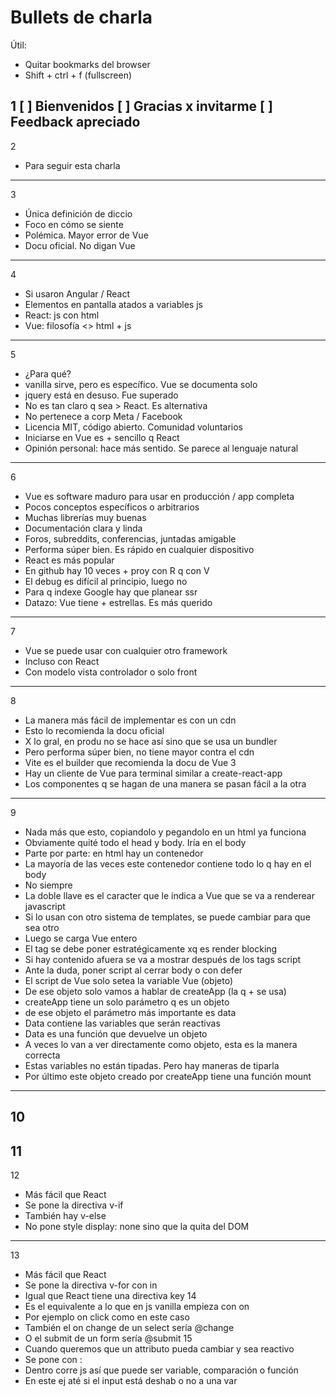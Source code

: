 # Bullets de charla

Útil:
- Quitar bookmarks del browser
- Shift + ctrl + f (fullscreen)

1
[ ] Bienvenidos
[ ] Gracias x invitarme
[ ] Feedback apreciado
------
2
- Para seguir esta charla
------
3
- Única definición de diccio
- Foco en cómo se siente
- Polémica. Mayor error de Vue
- Docu oficial. No digan Vue
------
4
- Si usaron Angular / React
- Elementos en pantalla atados a variables js
- React: js con html
- Vue: filosofía &lt;&gt; html + js
------
5
- ¿Para qué?
- vanilla sirve, pero es específico. Vue se documenta solo
- jquery está en desuso. Fue superado
- No es tan claro q sea > React. Es alternativa
- No pertenece a corp Meta / Facebook
- Licencia MIT, código abierto. Comunidad voluntarios
- Iniciarse en Vue es + sencillo q React
- Opinión personal: hace más sentido. Se parece al lenguaje natural
------
6
- Vue es software maduro para usar en producción / app completa
- Pocos conceptos específicos o arbitrarios
- Muchas librerías muy buenas
- Documentación clara y linda
- Foros, subreddits, conferencias, juntadas amigable
- Performa súper bien. Es rápido en cualquier dispositivo
- React es más popular
- En github hay 10 veces + proy con R q con V
- El debug es difícil al principio, luego no
- Para q indexe Google hay que planear ssr
- Datazo: Vue tiene + estrellas. Es más querido
------
7
- Vue se puede usar con cualquier otro framework
- Incluso con React
- Con modelo vista controlador o solo front
------
8
- La manera más fácil de implementar es con un cdn
- Esto lo recomienda la docu oficial
- X lo gral, en produ no se hace así sino que se usa un bundler
- Pero performa súper bien, no tiene mayor contra el cdn
- Vite es el builder que recomienda la docu de Vue 3
- Hay un cliente de Vue para terminal similar a create-react-app
- Los componentes q se hagan de una manera se pasan fácil a la otra
------
9
- Nada más que esto, copiandolo y pegandolo en un html ya funciona
- Obviamente quité todo el head y body. Iría en el body
- Parte por parte: en html hay un contenedor
- La mayoría de las veces este contenedor contiene todo lo q hay en el body
- No siempre
- La doble llave es el caracter que le indica a Vue que se va a renderear javascript
- Si lo usan con otro sistema de templates, se puede cambiar para que sea otro
- Luego se carga Vue entero
- El tag se debe poner estratégicamente xq es render blocking
- Si hay contenido afuera se va a mostrar después de los tags script
- Ante la duda, poner script al cerrar body o con defer
- El script de Vue solo setea la variable Vue (objeto)
- De ese objeto solo vamos a hablar de createApp (la q + se usa)
- createApp tiene un solo parámetro q es un objeto
- de ese objeto el parámetro más importante es data
- Data contiene las variables que serán reactivas
- Data es una función que devuelve un objeto
- A veces lo van a ver directamente como objeto, esta es la manera correcta
- Estas variables no están tipadas. Pero hay maneras de tiparla
- Por último este objeto creado por createApp tiene una función mount
------
10
------
11
------
12
- Más fácil que React
- Se pone la directiva v-if
- También hay v-else
- No pone style display: none sino que la quita del DOM
------
13
- Más fácil que React
- Se pone la directiva v-for con in
- Igual que React tiene una directiva key
14
- Es el equivalente a lo que en js vanilla empieza con on
- Por ejemplo on click como en este caso
- También el on change de un select sería @change
- O el submit de un form sería @submit
15
- Cuando queremos que un attributo pueda cambiar y sea reactivo
- Se pone con :
- Dentro corre js así que puede ser variable, comparación o función
- En este ej até si el input está deshab o no a una var

